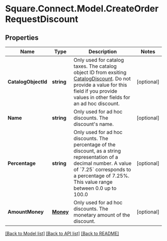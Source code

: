 # Square.Connect.Model.CreateOrderRequestDiscount
## Properties

Name | Type | Description | Notes
------------ | ------------- | ------------- | -------------
**CatalogObjectId** | **string** | Only used for catalog taxes. The catalog object ID from exsiting [CatalogDiscount](#type-catalogdiscount).  Do not provide a value for this field if you provide values in other fields for an ad hoc discount. | [optional] 
**Name** | **string** | Only used for ad hoc discounts. The discount&#39;s name. | [optional] 
**Percentage** | **string** | Only used for ad hoc discounts. The percentage of the discount, as a string representation of a decimal number.  A value of &#x60;7.25&#x60; corresponds to a percentage of 7.25%. This value range between 0.0 up to 100.0 | [optional] 
**AmountMoney** | [**Money**](Money.md) | Only used for ad hoc discounts. The monetary amount of the discount. | [optional] 



[[Back to Model list]](../README.md#documentation-for-models) [[Back to API list]](../README.md#documentation-for-api-endpoints) [[Back to README]](../README.md)

